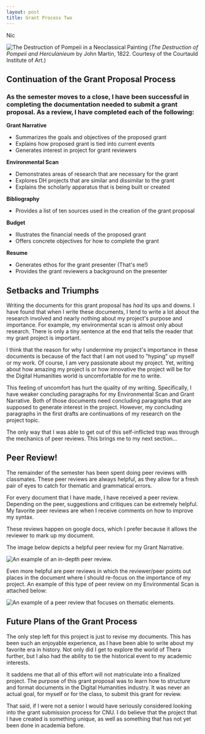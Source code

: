 ```yaml
---
layout: post
title: Grant Process Two
---
```

Nic

![The Destruction of Pompeii in a Neoclassical Painting](https://nicpol16.github.io/Nic-Pol/images/Pompeii.jpg)
(*The Destruction of Pompeii and Herculanieum* by John Martin, 1822. Courtesy of the Courtauld Institute of Art.)
## Continuation of the Grant Proposal Process

### As the semester moves to a close, I have been successful in completing the documentation needed to submit a grant proposal. As a review, I have completed each of the following:

**Grant Narrative**
* Summarizes the goals and objectives of the proposed grant
* Explains how proposed grant is tied into current events
* Generates interest in project for grant reviewers

**Environmental Scan**
* Demonstrates areas of research that are necessary for the grant
* Explores DH projects that are similar and dissimilar to the grant
* Explains the scholarly apparatus that is being built or created 

**Bibliography**
* Provides a list of ten sources used in the creation of the grant proposal

**Budget**
* Illustrates the financial needs of the proposed grant
* Offers concrete objectives for how to complete the grant

**Resume**
* Generates ethos for the grant presenter (That's me!)
* Provides the grant reviewers a background on the presenter

## Setbacks and Triumphs
Writing the documents for this grant proposal has *had* its ups and downs. I have found that when I write these documents, I tend to write a lot about the research involved and nearly nothing about my project's purpose and importance. For example, my environmental scan is almost only about research. There is only a tiny sentence at the end that tells the reader that my grant project is important. 

I think that the reason for why I undermine my project's importance in these documents is because of the fact that I am not used to "hyping" up myself or my work. Of course, I am very passionate about my project. Yet, writing about how amazing my project is or how innovative the project will be for the Digital Humanities world is uncomfortable for me to write. 

This feeling of uncomfort has hurt the quality of my writing. Specifically, I have weaker concluding paragraphs for my Environmental Scan and Grant Narrative. Both of those documents need concluding paragraphs that are supposed to generate interest in the project. However, my concluding paragraphs in the first drafts are continuations of my research on the project topic. 

The only way that I was able to get out of this self-inflicted trap was through the mechanics of peer reviews. This brings me to my next section...

## Peer Review!
The remainder of the semester has been spent doing peer reviews with classmates. These peer reviews are always helpful, as they allow for a fresh pair of eyes to catch for thematic and grammatical errors. 

For every document that I have made, I have received a peer review. Depending on the peer, suggestions and critiques can be extremely helpful. My favorite peer reviews are when I receive comments on how to improve my syntax. 

These reviews happen on google docs, which I prefer because it allows the reviewer to mark up my document. 

The image below depicts a helpful peer review for my Grant Narrative.

![An example of an in-depth peer review.](https://nicpol16.github.io/Nic-Pol/images/ian.png)

Even more helpful are peer reviews in which the reviewer/peer points out places in the document where I should re-focus on the importance of my project. An example of this type of peer review on my Environmental Scan is attached below:

![An example of a peer review that focuses on thematic elements.](https://nicpol16.github.io/Nic-Pol/images/chambers.png)

## Future Plans of the Grant Process
The only step left for this project is just to revise my documents. This has been such an enjoyable experience, as I have been able to write about my favorite era in history. Not only did I get to explore the world of Thera further, but I also had the ability to tie the historical event to my academic interests. 

It saddens me that all of this effort will not matriculate into a finalized project. The purpose of this grant proposal was to learn how to structure and format documents in the Digital Humanities industry. It was never an actual goal, for myself or for the class, to submit this grant for review. 

That said, if I were not a senior I would have seriously considered looking into the grant submission process for CNU. I do believe that the project that I have created is something unique, as well as something that has not yet been done in academia before. 



